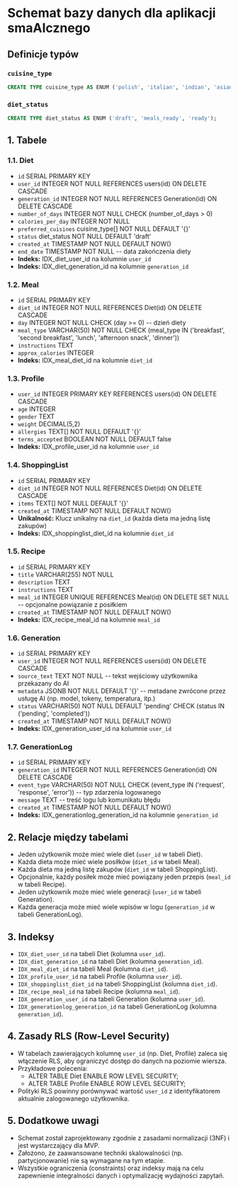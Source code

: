 # Schemat bazy danych dla aplikacji smaAIcznego

## Definicje typów

### `cuisine_type`

```sql
CREATE TYPE cuisine_type AS ENUM ('polish', 'italian', 'indian', 'asian', 'vegan', 'vegetarian', 'gluten-free', 'keto', 'paleo');
```

### `diet_status`

```sql
CREATE TYPE diet_status AS ENUM ('draft', 'meals_ready', 'ready');
```

## 1. Tabele

### 1.1. Diet

- `id` SERIAL PRIMARY KEY
- `user_id` INTEGER NOT NULL REFERENCES users(id) ON DELETE CASCADE
- `generation_id` INTEGER NOT NULL REFERENCES Generation(id) ON DELETE CASCADE
- `number_of_days` INTEGER NOT NULL CHECK (number_of_days > 0)
- `calories_per_day` INTEGER NOT NULL
- `preferred_cuisines` cuisine_type[] NOT NULL DEFAULT '{}'
- `status` diet_status NOT NULL DEFAULT 'draft'
- `created_at` TIMESTAMP NOT NULL DEFAULT NOW()
- `end_date` TIMESTAMP NOT NULL -- data zakończenia diety
- **Indeks:** IDX_diet_user_id na kolumnie `user_id`
- **Indeks:** IDX_diet_generation_id na kolumnie `generation_id`

### 1.2. Meal

- `id` SERIAL PRIMARY KEY
- `diet_id` INTEGER NOT NULL REFERENCES Diet(id) ON DELETE CASCADE
- `day` INTEGER NOT NULL CHECK (day >= 0) -- dzień diety
- `meal_type` VARCHAR(50) NOT NULL CHECK (meal_type IN ('breakfast', 'second breakfast', 'lunch', 'afternoon snack', 'dinner'))
- `instructions` TEXT
- `approx_calories` INTEGER
- **Indeks:** IDX_meal_diet_id na kolumnie `diet_id`

### 1.3. Profile

- `user_id` INTEGER PRIMARY KEY REFERENCES users(id) ON DELETE CASCADE
- `age` INTEGER
- `gender` TEXT
- `weight` DECIMAL(5,2)
- `allergies` TEXT[] NOT NULL DEFAULT '{}'
- `terms_accepted` BOOLEAN NOT NULL DEFAULT false
- **Indeks:** IDX_profile_user_id na kolumnie `user_id`

### 1.4. ShoppingList

- `id` SERIAL PRIMARY KEY
- `diet_id` INTEGER NOT NULL REFERENCES Diet(id) ON DELETE CASCADE
- `items` TEXT[] NOT NULL DEFAULT '{}'
- `created_at` TIMESTAMP NOT NULL DEFAULT NOW()
- **Unikalność:** Klucz unikalny na `diet_id` (każda dieta ma jedną listę zakupów)
- **Indeks:** IDX_shoppinglist_diet_id na kolumnie `diet_id`

### 1.5. Recipe

- `id` SERIAL PRIMARY KEY
- `title` VARCHAR(255) NOT NULL
- `description` TEXT
- `instructions` TEXT
- `meal_id` INTEGER UNIQUE REFERENCES Meal(id) ON DELETE SET NULL -- opcjonalne powiązanie z posiłkiem
- `created_at` TIMESTAMP NOT NULL DEFAULT NOW()
- **Indeks:** IDX_recipe_meal_id na kolumnie `meal_id`

### 1.6. Generation

- `id` SERIAL PRIMARY KEY
- `user_id` INTEGER NOT NULL REFERENCES users(id) ON DELETE CASCADE
- `source_text` TEXT NOT NULL -- tekst wejściowy użytkownika przekazany do AI
- `metadata` JSONB NOT NULL DEFAULT '{}' -- metadane zwrócone przez usługę AI (np. model, tokeny, temperatura, itp.)
- `status` VARCHAR(50) NOT NULL DEFAULT 'pending' CHECK (status IN ('pending', 'completed'))
- `created_at` TIMESTAMP NOT NULL DEFAULT NOW()
- **Indeks:** IDX_generation_user_id na kolumnie `user_id`

### 1.7. GenerationLog

- `id` SERIAL PRIMARY KEY
- `generation_id` INTEGER NOT NULL REFERENCES Generation(id) ON DELETE CASCADE
- `event_type` VARCHAR(50) NOT NULL CHECK (event_type IN ('request', 'response', 'error')) -- typ zdarzenia logowanego
- `message` TEXT -- treść logu lub komunikatu błędu
- `created_at` TIMESTAMP NOT NULL DEFAULT NOW()
- **Indeks:** IDX_generationlog_generation_id na kolumnie `generation_id`

## 2. Relacje między tabelami

- Jeden użytkownik może mieć wiele diet (`user_id` w tabeli Diet).
- Każda dieta może mieć wiele posiłków (`diet_id` w tabeli Meal).
- Każda dieta ma jedną listę zakupów (`diet_id` w tabeli ShoppingList).
- Opcjonalnie, każdy posiłek może mieć powiązany jeden przepis (`meal_id` w tabeli Recipe).
- Jeden użytkownik może mieć wiele generacji (`user_id` w tabeli Generation).
- Każda generacja może mieć wiele wpisów w logu (`generation_id` w tabeli GenerationLog).

## 3. Indeksy

- `IDX_diet_user_id` na tabeli Diet (kolumna `user_id`).
- `IDX_diet_generation_id` na tabeli Diet (kolumna `generation_id`).
- `IDX_meal_diet_id` na tabeli Meal (kolumna `diet_id`).
- `IDX_profile_user_id` na tabeli Profile (kolumna `user_id`).
- `IDX_shoppinglist_diet_id` na tabeli ShoppingList (kolumna `diet_id`).
- `IDX_recipe_meal_id` na tabeli Recipe (kolumna `meal_id`).
- `IDX_generation_user_id` na tabeli Generation (kolumna `user_id`).
- `IDX_generationlog_generation_id` na tabeli GenerationLog (kolumna `generation_id`).

## 4. Zasady RLS (Row-Level Security)

- W tabelach zawierających kolumnę `user_id` (np. Diet, Profile) zaleca się włączenie RLS, aby ograniczyć dostęp do danych na poziomie wiersza.
- Przykładowe polecenia:
  - ALTER TABLE Diet ENABLE ROW LEVEL SECURITY;
  - ALTER TABLE Profile ENABLE ROW LEVEL SECURITY;
- Polityki RLS powinny porównywać wartość `user_id` z identyfikatorem aktualnie zalogowanego użytkownika.

## 5. Dodatkowe uwagi

- Schemat został zaprojektowany zgodnie z zasadami normalizacji (3NF) i jest wystarczający dla MVP.
- Założono, że zaawansowane techniki skalowalności (np. partycjonowanie) nie są wymagane na tym etapie.
- Wszystkie ograniczenia (constraints) oraz indeksy mają na celu zapewnienie integralności danych i optymalizację wydajności zapytań.
